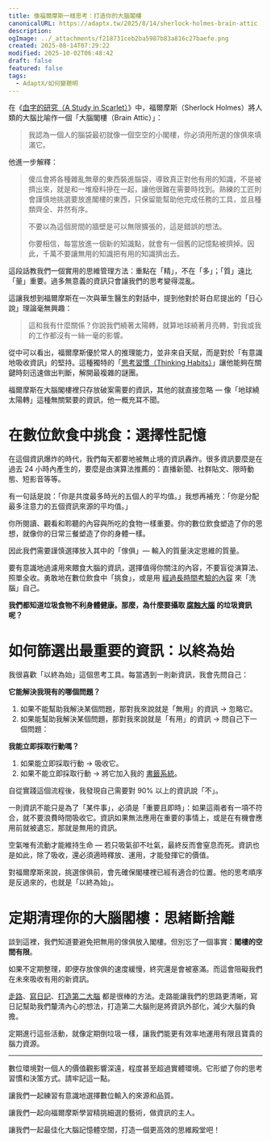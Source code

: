 ```yaml
---
title: 像福爾摩斯一樣思考：打造你的大腦閣樓
canonicalURL: https://adaptx.tw/2025/8/14/sherlock-holmes-brain-attic
description:
ogImage: ../_attachments/f218731ceb2ba5987b83a816c27baefe.png
created: 2025-08-14T07:29:22
modified: 2025-10-02T06:48:42
draft: false
featured: false
tags:
  - AdaptX/如何變聰明
---
```


在《[血字的研究（A Study in Scarlet）](https://www.goodreads.com/quotes/227359-i-consider-that-a-man-s-brain-originally-is-like-a)》中，福爾摩斯（Sherlock Holmes）將人類的大腦比喻作一個「大腦閣樓（Brain Attic）」：

> 我認為一個人的腦袋最初就像一個空空的小閣樓，你必須用所選的傢俱來填滿它。

他進一步解釋：

> 傻瓜會將各種雜亂無章的東西裝進腦袋，導致真正對他有用的知識，不是被擠出來，就是和一堆廢料摻在一起，讓他很難在需要時找到。熟練的工匠則會謹慎地挑選要放進閣樓的東西，只保留能幫助他完成任務的工具，並且種類齊全、井然有序。
>
> 不要以為這個房間的牆壁是可以無限擴張的，這是錯誤的想法。
>
> 你要相信，每當放進一個新的知識點，就會有一個舊的記憶點被擠掉。因此，千萬不要讓無用的知識把有用的知識擠出去。

這段話教我們一個實用的思維管理方法：重點在「精」，不在「多」；「質」遠比「量」重要。過多無意義的資訊只會讓我們的思考變得混亂。

這讓我想到福爾摩斯在一次與華生醫生的對話中，提到他對於哥白尼提出的「日心說」理論毫無興趣：

> 這和我有什麼關係？你說我們繞著太陽轉，就算地球繞著月亮轉，對我或我的工作都沒有一絲一毫的影響。

從中可以看出，福爾摩斯優於常人的推理能力，並非來自天賦，而是對於「有意識地吸收資訊」的堅持。這種獨特的「[思考習慣（Thinking Habits）](https://www.google.com/search?q=思考習慣)」讓他能夠在關鍵時刻迅速做出判斷，解開最複雜的謎團。

福爾摩斯在大腦閣樓裡只存放破案需要的資訊，其他的就直接忽略 — 像「地球繞太陽轉」這種無關緊要的資訊，他一概充耳不聞。

# 在數位飲食中挑食：選擇性記憶

在這個資訊爆炸的時代，我們每天都要地被無止境的資訊轟炸。很多資訊要麼是在過去 24 小時內產生的，要麼是由演算法推薦的：直播新聞、社群貼文、限時動態、短影音等等。

有一句話是說：「你是共度最多時光的五個人的平均值。」我想再補充：「你是分配最多注意力的五個資訊來源的平均值。」

你所閱讀、觀看和聆聽的內容與所吃的食物一樣重要。你的數位飲食塑造了你的思想，就像你的日常三餐塑造了你的身體一樣。

因此我們需要謹慎選擇放入其中的「傢俱」— 輸入的質量決定思維的質量。

要有意識地過濾用來餵食大腦的資訊，選擇值得你關注的內容，不要盲從演算法、照單全收。勇敢地在數位飲食中「挑食」，或是用 [經過長時間考驗的內容](https://www.google.com/search?q=Lindy+Library) 來「洗腦」自己。

**我們都知道垃圾食物不利身體健康。那麼，為什麼要攝取 [腐蝕大腦](https://www.google.com/search?q=腦腐) 的垃圾資訊呢？**

# 如何篩選出最重要的資訊：以終為始

我很喜歡「以終為始」這個思考工具。每當遇到一則新資訊，我會先問自己：

**它能解決我現有的哪個問題？**

1. 如果不能幫助我解決某個問題，那對我來說就是「無用」的資訊 → 忽略它。
2. 如果能幫助我解決某個問題，那對我來說就是「有用」的資訊 → 問自己下一個問題：

**我能立即採取行動嗎？**

1. 如果能立即採取行動 → 吸收它。
2. 如果不能立即採取行動 → 將它加入我的 [書籤系統](https://github.com/huaminghuangtw/Brain-Food)。

自從實踐這個流程後，我發現自己需要對 90% 以上的資訊說「不」。

一則資訊不能只是為了「某件事」，必須是「重要且即時」：如果這兩者有一項不符合，就不要浪費時間吸收它。資訊如果無法應用在重要的事情上，或是在有機會應用前就被遺忘，那就是無用的資訊。

空氣唯有流動才能維持生命 — 若只吸氣卻不吐氣，最終反而會窒息而死。資訊也是如此，除了吸收，還必須適時釋放、運用，才能發揮它的價值。

對福爾摩斯來說，挑選傢俱前，會先確保閣樓裡已經有適合的位置。他的思考順序是反過來的，也就是「以終為始」。

# 定期清理你的大腦閣樓：思緒斷捨離

談到這裡，我們知道要避免把無用的傢俱放入閣樓。但別忘了一個事實：**閣樓的空間有限**。

如果不定期整理，即便存放傢俱的速度緩慢，終究還是會被塞滿。而這會阻礙我們在未來吸收有用的新資訊。

[走路](https://huami.ng/notes/walk)、[寫日記](https://huami.ng/notes/journaling)、[打造第二大腦](https://huami.ng/garden) 都是很棒的方法。走路能讓我們的思路更清晰，寫日記幫助我們釐清內心的想法，打造第二大腦則是將資訊外部化，減少大腦的負擔。

定期進行這些活動，就像定期倒垃圾一樣，讓我們能更有效率地運用有限且寶貴的腦力資源。

---

數位環境對一個人的價值觀影響深遠，程度甚至超過實體環境。它形塑了你的思考習慣和決策方式。請牢記這一點。

讓我們一起練習有意識地選擇數位輸入的來源和品質。

讓我們一起向福爾摩斯學習精挑細選的藝術，做資訊的主人。

讓我們一起最佳化大腦記憶體空間，打造一個更高效的思維殿堂吧！
